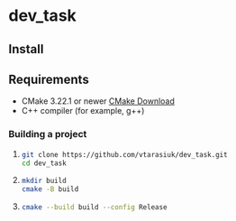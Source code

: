 # dev_task

## Install

## Requirements

- CMake 3.22.1 or newer [CMake Download](https://cmake.org/download/)
- C++ compiler (for example, g++)

### Building a project

1.  ```sh
    git clone https://github.com/vtarasiuk/dev_task.git
    cd dev_task
    ```

2.  ```sh
    mkdir build
    cmake -B build
    ```

3.  ```sh
    cmake --build build --config Release
    ```
